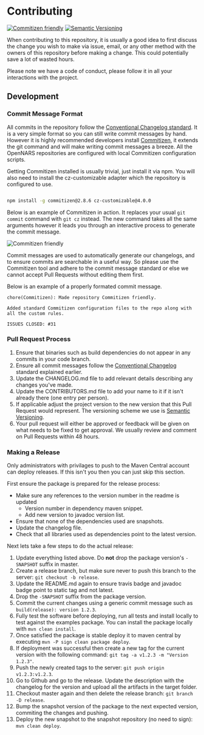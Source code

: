 # Contributing

[![Commitizen friendly](https://img.shields.io/badge/commitizen-friendly-brightgreen.svg)](http://commitizen.github.io/cz-cli/)
[![Semantic Versioning](https://img.shields.io/SemVer/2.0.0.png)](http://semver.org/spec/v2.0.0.html)

When contributing to this repository, it is usually a good idea to first discuss the change you
wish to make via issue, email, or any other method with the owners of this repository before
making a change. This could potentially save a lot of wasted hours.

Please note we have a code of conduct, please follow it in all your interactions with the project.

## Development

### Commit Message Format

All commits in the repository follow the
[Conventional Changelog standard](https://github.com/conventional-changelog/conventional-changelog-eslint/blob/master/convention.md).
It is a very simple format so you can still write commit messages by hand. However it is
highly recommended developers install [Commitizen](https://commitizen.github.io/cz-cli/),
it extends the git command and will make writing commit messages a breeze. All the OpenNARS
repositories are configured with local Commitizen configuration scripts.

Getting Commitizen installed is usually trivial, just install it via npm. You will also
need to install the cz-customizable adapter which the repository is configured
to use.

```bash

npm install -g commitizen@2.8.6 cz-customizable@4.0.0
```

Below is an example of Commitizen in action. It replaces your usual `git commit` command
with `git cz` instead. The new command takes all the same arguments however it leads you
through an interactive process to generate the commit message.

![Commitizen friendly](http://aparapi.com/images/commitizen.gif)

Commit messages are used to automatically generate our changelogs, and to ensure
commits are searchable in a useful way. So please use the Commitizen tool and adhere to
the commit message standard or else we cannot accept Pull Requests without editing
them first.

Below is an example of a properly formated commit message.

```
chore(Commitizen): Made repository Commitizen friendly.

Added standard Commitizen configuration files to the repo along with all the custom rules.

ISSUES CLOSED: #31
```

### Pull Request Process

1. Ensure that binaries such as build dependencies do not appear in any commits in your code branch.
2. Ensure all commit messages follow the [Conventional Changelog](https://github.com/conventional-changelog/conventional-changelog-eslint/blob/master/convention.md)
   standard explained earlier.
4. Update the CHANGELOG.md file to add relevant details describing any changes you've made.
5. Update the CONTRIBUTORS.md file to add your name to it if it isn't already there (one entry
   per person).
6. If applicable adjust the project version to the new version that this Pull Request would represent. The
   versioning scheme we use is [Semantic Versioning](http://semver.org/).
7. Your pull request will either be approved or feedback will be given on what needs to be
   fixed to get approval. We usually review and comment on Pull Requests within 48 hours.

### Making a Release

Only administrators with privilages to push to the Maven Central account can deploy releases. If this isn't you
then you can just skip this section.

First ensure the package is prepared for the release process:

* Make sure any references to the version number in the readme is updated
  * Version number in dependency maven snippet.
  * Add new version to javadoc version list.
* Ensure that none of the dependencies used are snapshots.
* Update the changelog file.
* Check that all libraries used as dependencies point to the latest version.

Next lets take a few steps to do the actual release:

1. Update everything listed above. Do **not** drop the package version's `-SNAPSHOT` suffix in master.
2. Create a release branch, but make sure never to push this branch to the server: `git checkout -b release`.
3. Update the README.md again to ensure travis badge and javadoc badge point to static tag and not latest.
4. Drop the `-SNAPSHOT` suffix from the package version.
5. Commit the current changes using a generic commit message such as `build(release): version 1.2.3`.
6. Fully test the software before deploying, run all tests and install locally to test against the examples package.
    You can install the package locally with `mvn clean install`.
7. Once satisfied the package is stable deploy it to maven central by executing `mvn -P sign clean package deploy`.
8. If deployment was successful then create a new tag for the current version with the following command:
    `git tag -a v1.2.3 -m "Version 1.2.3"`.
9. Push the newly created tags to the server: `git push origin v1.2.3:v1.2.3`.
10. Go to Github and go to the release. Update the description with the changelog for the version and upload
    all the artifacts in the target folder.
10. Checkout master again and then delete the release branch: `git branch -D release`.
11. Bump the snapshot version of the package to the next expected version, commiting the changes and pushing.
12. Deploy the new snapshot to the snapshot repository (no need to sign): `mvn clean deploy`.
